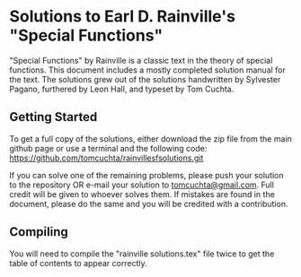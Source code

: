 # Solutions to Earl D. Rainville's "Special Functions"

"Special Functions" by Rainville is a classic text in the theory of special functions. This document includes a mostly completed solution manual for the text. The solutions grew out of the solutions handwritten by Sylvester Pagano, furthered by Leon Hall, and typeset by Tom Cuchta.

## Getting Started

To get a full copy of the solutions, either download the zip file from the main github page or use a terminal and the following code:
https://github.com/tomcuchta/rainvillesfsolutions.git

If you can solve one of the remaining problems, please push your solution to the repository OR e-mail your solution to tomcuchta@gmail.com. Full credit will be given to whoever solves them. If mistakes are found in the document, please do the same and you will be credited with a contribution.

## Compiling

You will need to compile the "rainville solutions.tex" file twice to get the table of contents to appear correctly.
